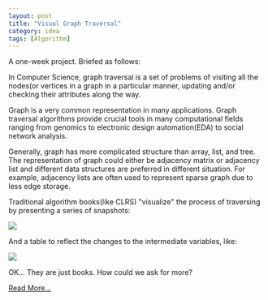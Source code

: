 ```yaml
---
layout: post
title: "Visual Graph Traversal"
category: idea
tags: [Algorithm]
---
```



A one-week project. Briefed as follows:


In Computer Science, graph traversal is a set of problems of visiting all the nodes(or vertices in a graph in a particular manner, updating and/or checking their attributes along the way.


Graph is a very common representation in many applications. Graph traversal algorithms provide crucial tools in many computational fields ranging from genomics to electronic design automation(EDA) to social network analysis.


Generally, graph has more complicated structure than array, list, and tree. The representation of graph could either be adjacency matrix or adjacency list and different data structures are preferred in different situation. For example, adjacency lists are often used to represent sparse graph due to less edge storage. 


Traditional algorithm books(like CLRS) "visualize" the process of traversing by presenting a series of snapshots:

<img src="http://chengyichao.info/visual-graph-traversal/img/fig.png">

And a table to reflect the changes to the intermediate variables, like:

<img src="http://chengyichao.info/visual-graph-traversal/img/table.png">


OK... They are just books. How could we ask for more?



[Read More...](http://chengyichao.info/visual-graph-traversal)

